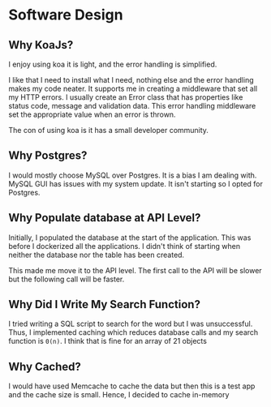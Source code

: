 # Software Design

## Why KoaJs?

I enjoy using koa it is light, and the error handling is simplified.

I like that I need to install what I need, nothing else and the error handling makes my code neater. It supports me in creating a middleware that set all my HTTP errors. I usually create an Error class that has properties like status code, message and validation data. This error handling middleware set the appropriate value when an error is thrown.

The con of using koa is it has a small developer community.

## Why Postgres?

I would mostly choose MySQL over Postgres. It is a bias I am dealing with. MySQL GUI has issues with my system update. It isn't starting so I opted for Postgres.

## Why Populate database at API Level?

Initially, I populated the database at the start of the application. This was before I dockerized all the applications. I didn't think of starting when neither the database nor the table has been created.

This made me move it to the API level. The first call to the API will be slower but the following call will be faster.

## Why Did I Write My Search Function?

I tried writing a SQL script to search for the word but I was unsuccessful. Thus, I implemented caching which reduces database calls and my search function is `0(n)`. I think that is fine for an array of 21 objects

## Why Cached?

I would have used Memcache to cache the data but then this is a test app and the cache size is small. Hence, I decided to cache in-memory
